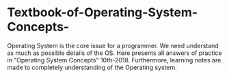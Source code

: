 # Textbook-of-Operating-System-Concepts-
Operating System is the core issue for a programmer. We need understand as much as possible details of the OS. Here presents all answers of practice in "Operating System Concepts" 10th-2018. Furthermore, learning notes are made to completely understanding of the Operating system.


